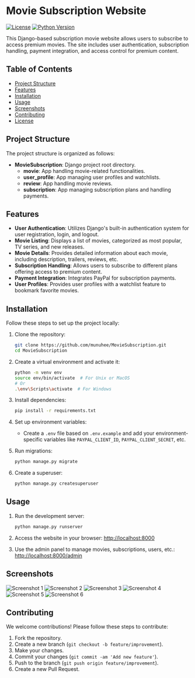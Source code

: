 # Movie Subscription Website

[![License](https://img.shields.io/badge/License-Apache-blue.svg)](https://opensource.org/licenses/Apache-2.0)
[![Python Version](https://img.shields.io/badge/Python-3.10-green)](https://www.python.org/downloads/)

This Django-based subscription movie website allows users to subscribe to access premium movies. The site includes user authentication, subscription handling, payment integration, and access control for premium content.

## Table of Contents

- [Project Structure](#project-structure)
- [Features](#features)
- [Installation](#installation)
- [Usage](#usage)
- [Screenshots](#screenshots)
- [Contributing](#contributing)
- [License](#license)

## Project Structure

The project structure is organized as follows:

- **MovieSubscription**: Django project root directory.
  - **movie**: App handling movie-related functionalities.
  - **user_profile**: App managing user profiles and watchlists.
  - **review**: App handling movie reviews.
  - **subscription**: App managing subscription plans and handling payments.

## Features

- **User Authentication**: Utilizes Django's built-in authentication system for user registration, login, and logout.
- **Movie Listing**: Displays a list of movies, categorized as most popular, TV series, and new releases.
- **Movie Details**: Provides detailed information about each movie, including description, trailers, reviews, etc.
- **Subscription Handling**: Allows users to subscribe to different plans offering access to premium content.
- **Payment Integration**: Integrates PayPal for subscription payments.
- **User Profiles**: Provides user profiles with a watchlist feature to bookmark favorite movies.

## Installation

Follow these steps to set up the project locally:

1. Clone the repository:
   ```bash
   git clone https://github.com/munuhee/MovieSubscription.git
   cd MovieSubscription
   ```

2. Create a virtual environment and activate it:
   ```bash
   python -m venv env
   source env/bin/activate  # For Unix or MacOS
   # Or
   .\env\Scripts\activate  # For Windows
   ```

3. Install dependencies:
   ```bash
   pip install -r requirements.txt
   ```

4. Set up environment variables:
   - Create a `.env` file based on `.env.example` and add your environment-specific variables like `PAYPAL_CLIENT_ID`, `PAYPAL_CLIENT_SECRET`, etc.

5. Run migrations:
   ```bash
   python manage.py migrate
   ```

6. Create a superuser:
   ```bash
   python manage.py createsuperuser
   ```

## Usage

1. Run the development server:
   ```bash
   python manage.py runserver
   ```

2. Access the website in your browser: [http://localhost:8000](http://localhost:8000)

3. Use the admin panel to manage movies, subscriptions, users, etc.: [http://localhost:8000/admin](http://localhost:8000/admin)

## Screenshots

![Screenshot 1](https://res.cloudinary.com/murste/image/upload/v1703865962/1_dway3u.png)
![Screenshot 2](https://res.cloudinary.com/murste/image/upload/v1703865998/2_npt7bt.png)
![Screenshot 3](https://res.cloudinary.com/murste/image/upload/v1703865995/3_txpykr.png)
![Screenshot 4](https://res.cloudinary.com/murste/image/upload/v1703865990/4_eybqij.png)
![Screenshot 5](https://res.cloudinary.com/murste/image/upload/v1703865994/5_bsnbts.png)
![Screenshot 6](https://res.cloudinary.com/murste/image/upload/v1703865989/6_xb7mbz.png)

## Contributing

We welcome contributions! Please follow these steps to contribute:

1. Fork the repository.
2. Create a new branch (`git checkout -b feature/improvement`).
3. Make your changes.
4. Commit your changes (`git commit -am 'Add new feature'`).
5. Push to the branch (`git push origin feature/improvement`).
6. Create a new Pull Request.
